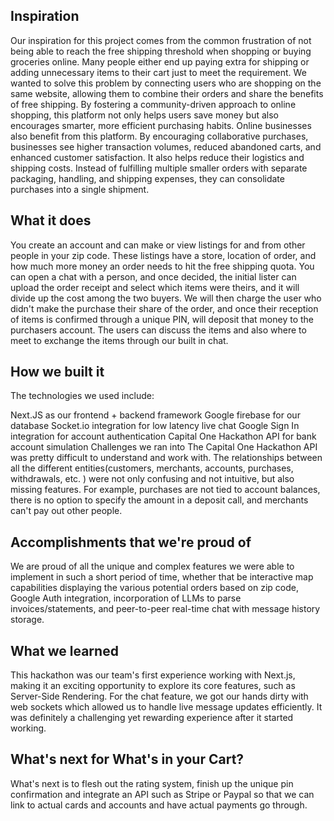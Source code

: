 ## Inspiration
Our inspiration for this project comes from the common frustration of not being able to reach the free shipping threshold when shopping or buying groceries online. Many people either end up paying extra for shipping or adding unnecessary items to their cart just to meet the requirement. We wanted to solve this problem by connecting users who are shopping on the same website, allowing them to combine their orders and share the benefits of free shipping. By fostering a community-driven approach to online shopping, this platform not only helps users save money but also encourages smarter, more efficient purchasing habits. Online businesses also benefit from this platform. By encouraging collaborative purchases, businesses see higher transaction volumes, reduced abandoned carts, and enhanced customer satisfaction. It also helps reduce their logistics and shipping costs. Instead of fulfilling multiple smaller orders with separate packaging, handling, and shipping expenses, they can consolidate purchases into a single shipment.

## What it does
You create an account and can make or view listings for and from other people in your zip code. These listings have a store, location of order, and how much more money an order needs to hit the free shipping quota. You can open a chat with a person, and once decided, the initial lister can upload the order receipt and select which items were theirs, and it will divide up the cost among the two buyers. We will then charge the user who didn't make the purchase their share of the order, and once their reception of items is confirmed through a unique PIN, will deposit that money to the purchasers account. The users can discuss the items and also where to meet to exchange the items through our built in chat.

## How we built it
The technologies we used include:

Next.JS as our frontend + backend framework
Google firebase for our database
Socket.io integration for low latency live chat
Google Sign In integration for account authentication
Capital One Hackathon API for bank account simulation
Challenges we ran into
The Capital One Hackathon API was pretty difficult to understand and work with. The relationships between all the different entities(customers, merchants, accounts, purchases, withdrawals, etc. ) were not only confusing and not intuitive, but also missing features. For example, purchases are not tied to account balances, there is no option to specify the amount in a deposit call, and merchants can't pay out other people.

## Accomplishments that we're proud of
We are proud of all the unique and complex features we were able to implement in such a short period of time, whether that be interactive map capabilities displaying the various potential orders based on zip code, Google Auth integration, incorporation of LLMs to parse invoices/statements, and peer-to-peer real-time chat with message history storage.

## What we learned
This hackathon was our team's first experience working with Next.js, making it an exciting opportunity to explore its core features, such as Server-Side Rendering. For the chat feature, we got our hands dirty with web sockets which allowed us to handle live message updates efficiently. It was definitely a challenging yet rewarding experience after it started working.

## What's next for What's in your Cart?
What's next is to flesh out the rating system, finish up the unique pin confirmation and integrate an API such as Stripe or Paypal so that we can link to actual cards and accounts and have actual payments go through.
